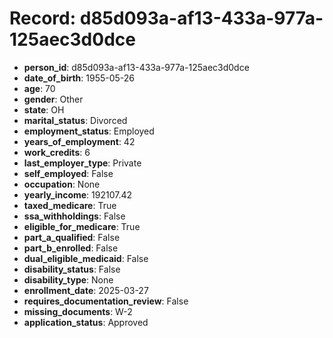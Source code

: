 # Record: d85d093a-af13-433a-977a-125aec3d0dce

- **person_id**: d85d093a-af13-433a-977a-125aec3d0dce
- **date_of_birth**: 1955-05-26
- **age**: 70
- **gender**: Other
- **state**: OH
- **marital_status**: Divorced
- **employment_status**: Employed
- **years_of_employment**: 42
- **work_credits**: 6
- **last_employer_type**: Private
- **self_employed**: False
- **occupation**: None
- **yearly_income**: 192107.42
- **taxed_medicare**: True
- **ssa_withholdings**: False
- **eligible_for_medicare**: True
- **part_a_qualified**: False
- **part_b_enrolled**: False
- **dual_eligible_medicaid**: False
- **disability_status**: False
- **disability_type**: None
- **enrollment_date**: 2025-03-27
- **requires_documentation_review**: False
- **missing_documents**: W-2
- **application_status**: Approved